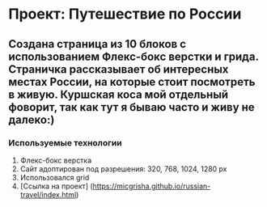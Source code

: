 # **Проект: Путешествие по России**
## Создана страница из 10 блоков с использованием Флекс-бокс верстки и грида. Страничка рассказывает об интересных местах России, на которые стоит посмотреть в живую. Куршская коса мой отдельный фоворит, так как тут я бываю часто и живу не далеко:)
### Используемые технологии
1. Флекс-бокс верстка
2. Сайт адоптирован под разрешения: 320, 768, 1024, 1280 px
3. Использовался grid 
4. [Ссылка на проект] (https://micgrisha.github.io/russian-travel/index.html)